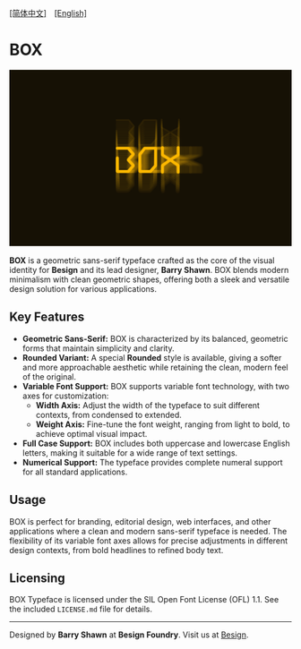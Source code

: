 [[简体中文]](README-CN.md)　[[English]](README.md) 

# BOX

![BOX Typeface Cover](image/cover.png)

**BOX** is a geometric sans-serif typeface crafted as the core of the visual identity for **Besign** and its lead designer, **Barry Shawn**. BOX blends modern minimalism with clean geometric shapes, offering both a sleek and versatile design solution for various applications.

## Key Features

- **Geometric Sans-Serif:** BOX is characterized by its balanced, geometric forms that maintain simplicity and clarity.
- **Rounded Variant:** A special **Rounded** style is available, giving a softer and more approachable aesthetic while retaining the clean, modern feel of the original.
- **Variable Font Support:** BOX supports variable font technology, with two axes for customization:
  - **Width Axis:** Adjust the width of the typeface to suit different contexts, from condensed to extended.
  - **Weight Axis:** Fine-tune the font weight, ranging from light to bold, to achieve optimal visual impact.
- **Full Case Support:** BOX includes both uppercase and lowercase English letters, making it suitable for a wide range of text settings.
- **Numerical Support:** The typeface provides complete numeral support for all standard applications.

## Usage

BOX is perfect for branding, editorial design, web interfaces, and other applications where a clean and modern sans-serif typeface is needed. The flexibility of its variable font axes allows for precise adjustments in different design contexts, from bold headlines to refined body text.

## Licensing

BOX Typeface is licensed under the SIL Open Font License (OFL) 1.1. See the included `LICENSE.md` file for details.

---

Designed by **Barry Shawn** at **Besign Foundry**.
Visit us at [Besign](https://barryshawn.com/besign).
